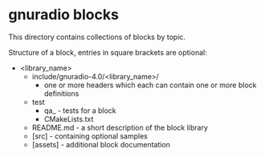 # gnuradio blocks

This directory contains collections of blocks by topic.

Structure of a block, entries in square brackets are optional:

- <library_name>
  - include/gnuradio-4.0/<library_name>/
    - one or more headers which each can contain one or more block definitions
  - test
    - qa_<blockname> - tests for a block
    - CMakeLists.txt 
  - README.md - a short description of the block library
  - [src] - containing optional samples
  - [assets] - additional block documentation
